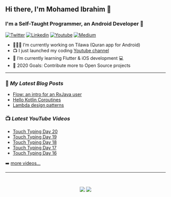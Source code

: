 ## Hi there, I'm Mohamed Ibrahim 👋

### I'm a Self-Taught Programmer, an Android Developer 🐞

[![Twitter](https://img.shields.io/badge/Twitter-1DA1F2?style=for-the-badge&logo=twitter&logoColor=white)](https://twitter.com/MohamedISoliman) [![Linkedin](https://img.shields.io/badge/LinkedIn-0077B5?style=for-the-badge&logo=linkedin&logoColor=white)](https://www.linkedin.com/in/mohamedisoliman/) [![Youtube](https://img.shields.io/badge/YouTube-FF0000?style=for-the-badge&logo=youtube&logoColor=white)](https://www.youtube.com/channel/UCGbugmMPs-ChfBcA81p2YZQ) [![Medium](https://img.shields.io/badge/Medium-12100E?style=for-the-badge&logo=medium&logoColor=white)](https://medium.com/@mohamedisoliman)

- 👨🏻‍💻 I’m currently working on Tilawa (Quran app for Android)
- 📺 I just launched my coding [Youtube channel](https://www.youtube.com/channel/UCGbugmMPs-ChfBcA81p2YZQ)
- 🌱 I’m currently learning Flutter  & iOS development 💻
- 🥅 2020 Goals: Contribute more to Open Source projects

---

### 📕 *My Latest Blog Posts*
<!-- BLOG-POST-LIST:START -->
- [Flow: an intro for an RxJava user](https://medium.com/swlh/flow-an-intro-for-an-rxjava-user-1b5b6eb21790?source=rss-865ef9ea000d------2)
- [Hello Kotlin Coroutines](https://medium.com/swlh/hello-kotlin-coroutines-4e40cb9a106c?source=rss-865ef9ea000d------2)
- [Lambda design patterns](https://blog.usejournal.com/lambda-design-patterns-d031451fccb1?source=rss-865ef9ea000d------2)
<!-- BLOG-POST-LIST:END -->

### 📺 *Latest YouTube Videos*
<!-- YOUTUBE:START -->
- [Touch Typing Day 20](https://www.youtube.com/watch?v=TELr7OSQA_8)
- [Touch Typing Day 19](https://www.youtube.com/watch?v=Rjv4Ze2fid4)
- [Touch Typing Day 18](https://www.youtube.com/watch?v=WEgZeSWbxvw)
- [Touch Typing Day 17](https://www.youtube.com/watch?v=Em_FdNE73yc)
- [Touch Typing Day 16](https://www.youtube.com/watch?v=dtarAg6CVM8)
<!-- YOUTUBE:END -->
➡️ [more videos...](https://www.youtube.com/channel/UCGbugmMPs-ChfBcA81p2YZQ)

---

<br>
    <p align = "center">
        <img src = "https://github-readme-stats.vercel.app/api?username=mohamedisoliman&show_icons=true&line_height=27">
        <img src = "https://github-readme-stats.vercel.app/api/top-langs/?username=mohamedisoliman&hide=css,html">
    </p>
</br>

